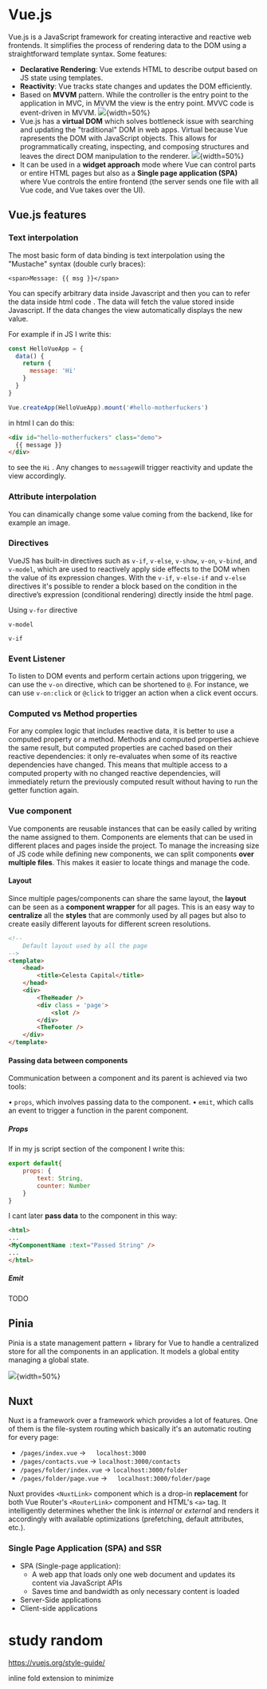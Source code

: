 
# Vue.js

Vue.js is a JavaScript framework for creating interactive and reactive web frontends. It simplifies the process of rendering data to the DOM using a straightforward template syntax.
Some features: 

- **Declarative Rendering**: Vue extends HTML to describe output based on JS state using templates.
- **Reactivity**: Vue tracks state changes and updates the DOM efficiently.
- Based on **MVVM** pattern. While the controller is the entry point to the application in MVC, in MVVM the view is the entry point. MVVC code is event-driven in MVVM.
![](images/a852993d7bfc0d504cd5cae360da46a1.png){width=50%}
- Vue.js has a **virtual DOM** which solves bottleneck issue with searching and updating the "traditional" DOM in web apps. Virtual because Vue rapresents the DOM with JavaScript objects. This allows for programmatically creating, inspecting, and composing structures and leaves the direct DOM manipulation to the renderer.
![](images/480e5f8a93fb34400c682150fe1bb4f7.png){width=50%}
- It can be used in a **widget approach** mode where Vue can control parts or entire HTML pages but also as a **Single page application (SPA)** where Vue controls the entire frontend (the server sends one file with all Vue code, and Vue takes over the UI). 


## Vue.js features

### Text interpolation 

The most basic form of data binding is text interpolation using the "Mustache" syntax (double curly braces):

```
<span>Message: {{ msg }}</span>
```

You can specify arbitrary data inside Javascript and then you can to refer the data inside html code . The data will fetch the value stored inside Javascript. If the data changes the view automatically displays the new value.

For example if in JS I write this: 

```js
const HelloVueApp = {
  data() {
    return {
      message: 'Hi'
    }
  }
}

Vue.createApp(HelloVueApp).mount('#hello-motherfuckers')
```

in html I can do this: 

```html
<div id="hello-motherfuckers" class="demo">
  {{ message }}
</div>
```

to see the `Hi` . Any changes to `message`will trigger reactivity and update the view accordingly. 

### Attribute interpolation

You can dinamically change some value coming from the backend, like for example an image. 



### Directives

VueJS has built-in directives such as `v-if`, `v-else`, `v-show`, `v-on`, `v-bind`, and `v-model`, which are used to reactively apply side effects to the DOM when the value of its expression changes.
With the `v-if`, `v-else-if` and `v-else` directives it's possible to render a block based on the condition in the directive’s expression (conditional rendering) directly inside the html page.

Using `v-for` directive 




`v-model`

`v-if`



### Event Listener

To listen to DOM events and perform certain actions upon triggering, we can use the `v-on` directive, which can be shortened to `@`. For instance, we can use `v-on:click` or `@click` to trigger an action when a click event occurs.

### Computed vs Method properties

For any complex logic that includes reactive data, it is better to use a computed property or a method. Methods and computed properties achieve the same result, but computed properties are cached based on their reactive dependencies: it only re-evaluates when some of its reactive dependencies have changed.
This means that multiple access to a computed property with no changed reactive dependencies, will immediately return the previously computed result without having to run the getter function again. 


### Vue component 

Vue components are reusable instances that can be easily called by writing the name assigned to them. 
Components are elements that can be used in different places and pages inside the project. To manage the increasing size of JS code while defining new components, we can split components **over multiple files**. This makes it easier to locate things and manage the code.

#### Layout 

Since multiple pages/components can share the same layout, the **layout** can be seen as a **component wrapper** for all pages. This is an easy way to **centralize** all the **styles** that are commonly used by all pages but also to create easily different layouts for different screen resolutions.

```html
<!--
    Default layout used by all the page
-->
<template>
    <head>
        <title>Celesta Capital</title>
    </head>
    <div>
        <TheHeader />
        <div class = 'page'>
            <slot />
        </div>
        <TheFooter />
    </div>
</template>
```


#### Passing data between components

Communication between a component and its parent is achieved via two tools: 

• `props`, which involves passing data to the component. 
• `emit`, which calls an event to trigger a function in the parent component.

##### Props

If in my js script section of the component I write this: 

```js
export default{
	props: {
		text: String,
		counter: Number
	}
}
```

I cant later **pass data** to the component in this way: 


```html
<html>
...
<MyComponentName :text="Passed String" />
...
</html>
```

##### Emit

TODO

## Pinia 

Pinia is a state management pattern + library for Vue to handle a centralized store for all the components in an application. It models a global entity managing a global state.

![](images/6715ef41835db6a269796b6207a127e5.png){width=50%}


## Nuxt 

Nuxt is a framework over a framework which provides a lot of features. One of them is the file-system routing which basically it's an automatic routing for every page: 

- `/pages/index.vue`  $\rightarrow \quad$ `localhost:3000`
- `/pages/contacts.vue` $\rightarrow$ `localhost:3000/contacts`
- `/pages/folder/index.vue` $\rightarrow$ `localhost:3000/folder`
- `/pages/folder/page.vue` $\rightarrow \quad$ `localhost:3000/folder/page`

Nuxt provides `<NuxtLink>` component which is a drop-in **replacement** for both Vue Router's `<RouterLink>` component and HTML's `<a>` tag. It intelligently determines whether the link is _internal_ or _external_ and renders it accordingly with available optimizations (prefetching, default attributes, etc.).

### Single Page Application (SPA) and SSR 

- SPA (Single-page application): 
	- A web app that loads only one web document and updates its content via JavaScript APIs
	- Saves time and bandwidth as only necessary content is loaded 
- Server-Side applications
- Client-side applications 




# study random 


https://vuejs.org/style-guide/

inline fold extension to minimize 